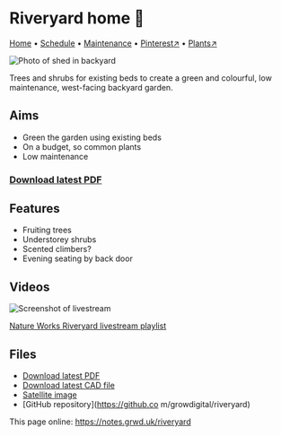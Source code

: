 # Riveryard home 🏡

[Home](https://notes.grwd.uk/riveryard/) • [Schedule](https://notes.grwd.uk/riveryard/schedule) • [Maintenance](https://notes.grwd.uk/riveryard/maintenance) • [Pinterest↗](https://www.pinterest.co.uk/NatureWorksGarden/riveryard/) • [Plants↗](https://bit.ly/riveryard-plants)

![Photo of shed in backyard](https://res.cloudinary.com/growdigital/image/upload/w_320/v1652000828/riveryard/riveryard-shed.jpg)

Trees and shrubs for existing beds to create a green and colourful, low maintenance, west-facing backyard garden.

## Aims

* Green the garden using existing beds
* On a budget, so common plants
* Low maintenance

### [Download latest PDF](https://github.com/growdigital/riveryard/raw/main/riveryard.pdf)

## Features

* Fruiting trees
* Understorey shrubs
* Scented climbers?
* Evening seating by back door

## Videos

![Screenshot of livestream](https://res.cloudinary.com/growdigital/image/upload/w_320/v1638362351/clifftop/clifftop-livestream.jpg)

[Nature Works Riveryard livestream playlist](https://www.youtube.com/playlist?list=PL3tnDlJcXMk8UMc_omeMLGbZy5w1nIQc-)

## Files

* [Download latest PDF](https://github.com/growdigital/riveryard/raw/main/riveryard.pdf)
* [Download latest CAD file](https://downgit.github.io/#/home?url=https://github.com/growdigital/riveryard/blob/main/riveryard.dxf)
* [Satellite image](https://github.com/growdigital/riveryard/blob/main/satellite.jpg)
* [GitHub repository](https://github.co
m/growdigital/riveryard)

This page online: <https://notes.grwd.uk/riveryard>
